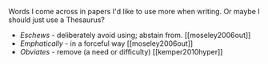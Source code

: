 Words I come across in papers I'd like to use more when writing. Or maybe I should just use a Thesaurus?

- *Eschews* - deliberately avoid using; abstain from. [[moseley2006out]]
- *Emphatically* - in a forceful way [[moseley2006out]]
- *Obviates* - remove (a need or difficulty) [[kemper2010hyper]]